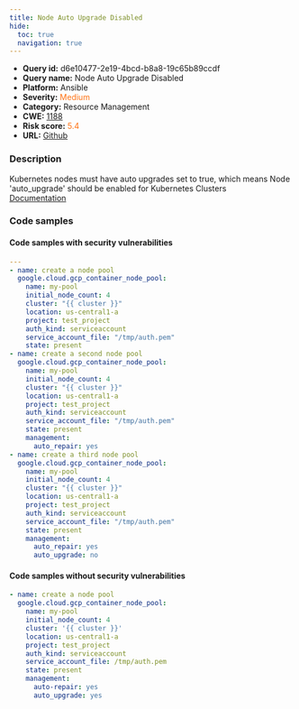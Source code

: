 ```yaml
---
title: Node Auto Upgrade Disabled
hide:
  toc: true
  navigation: true
---
```


<style>
  .highlight .hll {
    background-color: #ff171742;
  }
  .md-content {
    max-width: 1100px;
    margin: 0 auto;
  }
</style>

-   **Query id:** d6e10477-2e19-4bcd-b8a8-19c65b89ccdf
-   **Query name:** Node Auto Upgrade Disabled
-   **Platform:** Ansible
-   **Severity:** <span style="color:#ff7213">Medium</span>
-   **Category:** Resource Management
-   **CWE:** <a href="https://cwe.mitre.org/data/definitions/1188.html" onclick="newWindowOpenerSafe(event, 'https://cwe.mitre.org/data/definitions/1188.html')">1188</a>
-   **Risk score:** <span style="color:#ff7213">5.4</span>
-   **URL:** [Github](https://github.com/Checkmarx/kics/tree/master/assets/queries/ansible/gcp/node_auto_upgrade_disabled)

### Description
Kubernetes nodes must have auto upgrades set to true, which means Node 'auto_upgrade' should be enabled for Kubernetes Clusters<br>
[Documentation](https://docs.ansible.com/ansible/latest/collections/google/cloud/gcp_container_node_pool_module.html#parameter-management/auto_upgrade)

### Code samples
#### Code samples with security vulnerabilities
```yaml title="Positive test num. 1 - yaml file" hl_lines="3 36 22"
---
- name: create a node pool
  google.cloud.gcp_container_node_pool:
    name: my-pool
    initial_node_count: 4
    cluster: "{{ cluster }}"
    location: us-central1-a
    project: test_project
    auth_kind: serviceaccount
    service_account_file: "/tmp/auth.pem"
    state: present
- name: create a second node pool
  google.cloud.gcp_container_node_pool:
    name: my-pool
    initial_node_count: 4
    cluster: "{{ cluster }}"
    location: us-central1-a
    project: test_project
    auth_kind: serviceaccount
    service_account_file: "/tmp/auth.pem"
    state: present
    management:
      auto_repair: yes
- name: create a third node pool
  google.cloud.gcp_container_node_pool:
    name: my-pool
    initial_node_count: 4
    cluster: "{{ cluster }}"
    location: us-central1-a
    project: test_project
    auth_kind: serviceaccount
    service_account_file: "/tmp/auth.pem"
    state: present
    management:
      auto_repair: yes
      auto_upgrade: no

```


#### Code samples without security vulnerabilities
```yaml title="Negative test num. 1 - yaml file"
- name: create a node pool
  google.cloud.gcp_container_node_pool:
    name: my-pool
    initial_node_count: 4
    cluster: '{{ cluster }}'
    location: us-central1-a
    project: test_project
    auth_kind: serviceaccount
    service_account_file: /tmp/auth.pem
    state: present
    management:
      auto-repair: yes
      auto_upgrade: yes

```

